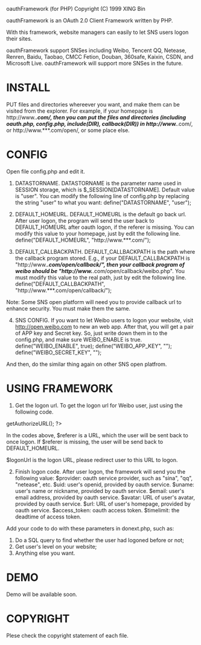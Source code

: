 oauthFramework (for PHP)
Copyright (C) 1999 XING Bin

oauthFramework is an OAuth 2.0 Client Framework written by PHP.

With this framework, website managers can easily to let SNS users logon their sites.

oauthFramework support SNSes including Weibo, Tencent QQ, Netease, Renren, Baidu, Taobao, CMCC Fetion, 
Douban, 360safe, Kaixin, CSDN, and Microsoft Live. oauthFramework will support more SNSes in the future.


INSTALL
=======

PUT files and directories whereever you want, and make them can be visited from the explorer.
For example, if your homepage is http://www.***.com/, then you can put the files and directories
(including oauth.php, config.php, include(DIR), callback(DIR)) in http://www.***.com/, or 
http://www.***.com/open/, or some place else.


CONFIG
======

Open file config.php and edit it.

1. DATASTORNAME.
DATASTORNAME is the parameter name used in SESSION storage, which is $_SESSION[DATASTORNAME].
Default value is "user".
You can modify the following line of config.php by replacing the string "user" to what you want:
define("DATASTORNAME", "user");

2. DEFAULT_HOMEURL.
DEFAULT_HOMEURL is the default go back url.
After user logon, the program will send the user back to DEFAULT_HOMEURL after oauth logon, if the referer is missing.
You can modify this value to your homepage, just by edit the following line.
define("DEFAULT_HOMEURL", "http://www.***.com/");

3. DEFAULT_CALLBACKPATH.
DEFAULT_CALLBACKPATH is the path where the callback program stored.
E.g., if your DEFAULT_CALLBACKPATH is "http://www.***.com/open/callback/", 
then your callback program of weibo should be "http://www.***.com/open/callback/weibo.php". 
You must modify this value to the real path, just by edit the following line.
define("DEFAULT_CALLBACKPATH", "http://www.***.com/open/callback/");

Note: Some SNS open platform will need you to provide callback url to enhance security. You must make them the same.

4. SNS CONFIG.
If you want to let Weibo users to logon your website, visit http://open.weibo.com to new an web app.
After that, you will get a pair of APP key and Secret key.
So, just write down them in to the config.php, and make sure WEIBO_ENABLE is true.
define("WEIBO_ENABLE", true);
define("WEIBO_APP_KEY", "");
define("WEIBO_SECRET_KEY", "");

And then, do the similar thing again on other SNS open platfrom.


USING FRAMEWORK
===============

1. Get the logon url.
To get the logon url for Weibo user, just using the following code.

<?php
	$oauthObj = new WeiboOauth($referer);
	$logonUrl = $oauthObj->getAuthorizeURL();
?>

In the codes above, $referer is a URL, which the user will be sent back to once logon.
If $referer is missing, the user will be send back to DEFAULT_HOMEURL.

$logonUrl is the logon URL, please redirect user to this URL to logon.

2. Finish logon code.
After user logon, the framework will send you the following value:
$provider: oauth service provider, such as "sina", "qq", "netease", etc.
$uid: user's openid, provided by oauth service.
$uname: user's name or nickname, provided by oauth service.
$email: user's email address, provided by oauth service.
$avatar: URL of user's avatar, provided by oauth service.
$url: URL of user's homepage, provided by oauth service.
$access_token: oauth access token.
$timelimit: the deadtime of access token.

Add your code to do with these parameters in donext.php, such as:
1. Do a SQL query to find whether the user had logoned before or not;
2. Get user's level on your website;
3. Anything else you want.


DEMO
====

Demo will be available soon.


COPYRIGHT
=========

Plese check the copyright statement of each file.
